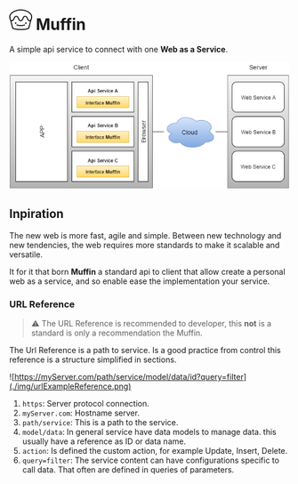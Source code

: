![Moffin](./img/MoffinLogo.png) Muffin
======

A simple api service to connect with one **Web as a Service**.

![Use diagram](./img/Muffin.png)


Inpiration
----------

The new web is more fast, agile and simple. Between new technology and new tendencies, the web requires more standards to make it scalable and versatile.

It for it that born **Muffin** a standard api to client that allow create a personal web as a service, and so enable ease the implementation your service.


### URL Reference

> :warning: The URL Reference is recommended to developer, this **not** is a standard is only a recommendation the Muffin.

The Url Reference is a path to service. Is a good practice from control this reference is a structure simplified in sections.


![https://myServer.com/path/service/model/data/id?query=filter](./img/urlExampleReference.png)


 1. `https`: Server protocol connection.
 2. `myServer.com`: Hostname server.
 3. `path/service`: This is a path to the service.
 4. `model/data`: In general service have data models to manage data. this usually have a reference as ID or data name.
 5. `action`: Is defined the custom action, for example Update, Insert, Delete.
 6. `query=filter`: The service content can have configurations specific to call data. That often are defined in queries of parameters.


